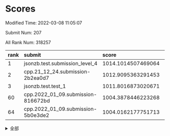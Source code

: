 # Scores

Modified Time: 2022-03-08 11:05:07

Submit Num: 207

All Rank Num: 318257

| rank |               submit               |       score        |       sigma        | pk_num |
| :--- | :--------------------------------- | :----------------- | :----------------- | :----- |
| 1    | jsonzb.test.submission_level_4     | 1014.1014507469064 | 0.8180427767600572 | 6145   |
| 2    | cpp.21_12_24.submission-2b2ea0d7   | 1012.9095363291453 | 0.7865823483076468 | 6147   |
| 3    | jsonzb.test.test_1                 | 1011.8016873020671 | 0.797403730575497  | 6147   |
| 60   | cpp.2022_01_09.submission-816672bd | 1004.3878446223268 | 0.7241198520753239 | 6148   |
| 64   | cpp.2022_01_09.submission-5b0e3de2 | 1004.0162177751713 | 0.7196027697422649 | 6146   |


<details>
<summary>全部</summary>

| rank |                 submit                 |       score        |       sigma        | pk_num |
| :--- | :------------------------------------- | :----------------- | :----------------- | :----- |
| 1    | jsonzb.test.submission_level_4         | 1014.1014507469064 | 0.8180427767600572 | 6145   |
| 2    | cpp.21_12_24.submission-2b2ea0d7       | 1012.9095363291453 | 0.7865823483076468 | 6147   |
| 3    | jsonzb.test.test_1                     | 1011.8016873020671 | 0.797403730575497  | 6147   |
| 4    | gobigger.level_3.submission_level_3_11 | 1011.7673039552437 | 0.7744533833803846 | 6149   |
| 5    | gobigger.level_3.submission_level_3_6  | 1011.3835175911112 | 0.7690548411018316 | 6153   |
| 6    | gobigger.level_3.submission_level_3_19 | 1011.3457481835256 | 0.77194654692853   | 6152   |
| 7    | gobigger.level_3.submission_level_3_38 | 1011.3217930076768 | 0.7654754584538181 | 6149   |
| 8    | gobigger.level_3.submission_level_3_47 | 1011.1602303889339 | 0.7796533853988571 | 6155   |
| 9    | gobigger.level_3.submission_level_3_17 | 1011.1453640614181 | 0.7777294584987654 | 6155   |
| 10   | gobigger.level_3.submission_level_3_10 | 1011.0366014917324 | 0.7729237803755773 | 6154   |
| 11   | gobigger.level_3.submission_level_3_39 | 1010.9305723694819 | 0.7627302902091466 | 6152   |
| 12   | gobigger.level_3.submission_level_3_43 | 1010.892182436439  | 0.7706391562838858 | 6155   |
| 13   | gobigger.level_3.submission_level_3_27 | 1010.8850205600061 | 0.7573681974924432 | 6146   |
| 14   | gobigger.level_3.submission_level_3_2  | 1010.7810744552314 | 0.739479718744926  | 6151   |
| 15   | gobigger.level_3.submission_level_3_18 | 1010.6612373290773 | 0.7585979356284315 | 6149   |
| 16   | gobigger.level_3.submission_level_3_8  | 1010.650611450992  | 0.7637857088708905 | 6149   |
| 17   | gobigger.level_3.submission_level_3_14 | 1010.6230364013734 | 0.7776247718343153 | 6147   |
| 18   | gobigger.level_3.submission_level_3_5  | 1010.5861081121616 | 0.7650737420870857 | 6143   |
| 19   | gobigger.level_3.submission_level_3_7  | 1010.5304350438669 | 0.7837491932662807 | 6150   |
| 20   | gobigger.level_3.submission_level_3_13 | 1010.3727376969741 | 0.7609670520559592 | 6154   |
| 21   | gobigger.level_3.submission_level_3_21 | 1010.2594302103282 | 0.754203959076033  | 6150   |
| 22   | gobigger.level_3.submission_level_3_45 | 1010.177813215279  | 0.7375755403261108 | 6148   |
| 23   | gobigger.level_3.submission_level_3_3  | 1010.1142728874268 | 0.7769293421723817 | 6147   |
| 24   | gobigger.level_3.submission_level_3_33 | 1010.1105811579498 | 0.7710480281961621 | 6151   |
| 25   | gobigger.level_3.submission_level_3_48 | 1010.0805136130012 | 0.7620368433465617 | 6152   |
| 26   | gobigger.level_3.submission_level_3_31 | 1010.047182220709  | 0.7615267398242204 | 6157   |
| 27   | gobigger.level_3.submission_level_3_0  | 1009.9727384650914 | 0.7761143943862882 | 6153   |
| 28   | gobigger.level_3.submission_level_3_35 | 1009.8897749099432 | 0.7578021643080181 | 6146   |
| 29   | gobigger.level_3.submission_level_3_44 | 1009.8216718025858 | 0.78590789061894   | 6151   |
| 30   | gobigger.level_3.submission_level_3_46 | 1009.790048046847  | 0.7543978651858303 | 6151   |
| 31   | gobigger.level_3.submission_level_3_41 | 1009.6914825886063 | 0.7452150615756815 | 6153   |
| 32   | gobigger.level_3.submission_level_3_15 | 1009.588648541791  | 0.7477682965185979 | 6152   |
| 33   | gobigger.level_3.submission_level_3_25 | 1009.5804360827907 | 0.7517128550526198 | 6156   |
| 34   | gobigger.level_3.submission_level_3_37 | 1009.5320083452025 | 0.7537191242437553 | 6150   |
| 35   | gobigger.level_3.submission_level_3_23 | 1009.489901086963  | 0.7676917976658773 | 6147   |
| 36   | gobigger.level_3.submission_level_3_32 | 1009.426654104907  | 0.7484196784577726 | 6151   |
| 37   | gobigger.level_3.submission_level_3_22 | 1009.3925492962669 | 0.7566524013772626 | 6151   |
| 38   | gobigger.level_3.submission_level_3_29 | 1009.3702679597928 | 0.7258772494245532 | 6152   |
| 39   | gobigger.level_3.submission_level_3_20 | 1009.3405793251442 | 0.7592361036856056 | 6147   |
| 40   | gobigger.level_3.submission_level_3_40 | 1009.1495967543311 | 0.7562806454450716 | 6151   |
| 41   | gobigger.level_3.submission_level_3_24 | 1009.0458994361894 | 0.7605983889656901 | 6146   |
| 42   | gobigger.level_3.submission_level_3_28 | 1008.856664348303  | 0.7530485720300525 | 6150   |
| 43   | gobigger.level_3.submission_level_3_30 | 1008.8320722695574 | 0.7452558388891557 | 6148   |
| 44   | gobigger.level_3.submission_level_3_49 | 1008.6828455086846 | 0.7491232530074919 | 6149   |
| 45   | gobigger.level_3.submission_level_3_1  | 1008.6614110499586 | 0.7546815522559029 | 6148   |
| 46   | gobigger.level_3.submission_level_3_36 | 1008.6220599287826 | 0.7465453867095061 | 6149   |
| 47   | gobigger.level_3.submission_level_3_9  | 1008.596143804195  | 0.7702663056456417 | 6154   |
| 48   | gobigger.level_3.submission_level_3_12 | 1008.5173659186851 | 0.7295139037061841 | 6149   |
| 49   | gobigger.level_3.submission_level_3_26 | 1008.4694942668895 | 0.7464887359119035 | 6150   |
| 50   | gobigger.level_3.submission_level_3_4  | 1008.4680484619535 | 0.7735493360330522 | 6155   |
| 51   | gobigger.level_3.submission_level_3_16 | 1008.3316700918436 | 0.743565186853755  | 6145   |
| 52   | gobigger.level_3.submission_level_3_34 | 1008.2737891889526 | 0.7385182669563948 | 6145   |
| 53   | gobigger.level_3.submission_level_3_42 | 1007.8923772257921 | 0.7305473404457753 | 6148   |
| 54   | gobigger.level_1.submission_level_1_6  | 1005.3386784703234 | 0.7187397802113179 | 6152   |
| 55   | gobigger.level_1.submission_level_1_46 | 1005.2764663392121 | 0.7217157083270995 | 6153   |
| 56   | gobigger.level_1.submission_level_1_22 | 1004.7628328268765 | 0.7129060272917259 | 6144   |
| 57   | gobigger.level_1.submission_level_1_49 | 1004.6511088263086 | 0.7194129320943492 | 6151   |
| 58   | gobigger.level_1.submission_level_1_29 | 1004.6273763986813 | 0.7079000940413746 | 6152   |
| 59   | gobigger.level_1.submission_level_1_26 | 1004.5124719863569 | 0.7295860603877595 | 6153   |
| 60   | cpp.2022_01_09.submission-816672bd     | 1004.3878446223268 | 0.7241198520753239 | 6148   |
| 61   | gobigger.level_1.submission_level_1_38 | 1004.1422646904211 | 0.7138849632213193 | 6152   |
| 62   | gobigger.level_1.submission_level_1_32 | 1004.1401644966553 | 0.722706910224553  | 6152   |
| 63   | gobigger.level_1.submission_level_1_37 | 1004.0970501127169 | 0.7272447543834295 | 6146   |
| 64   | cpp.2022_01_09.submission-5b0e3de2     | 1004.0162177751713 | 0.7196027697422649 | 6146   |
| 65   | gobigger.level_1.submission_level_1_33 | 1003.9912718297369 | 0.7131098247888737 | 6147   |
| 66   | gobigger.level_1.submission_level_1_12 | 1003.9765924072844 | 0.7298307375180663 | 6146   |
| 67   | gobigger.level_1.submission_level_1_47 | 1003.9700504732547 | 0.7142244424772838 | 6149   |
| 68   | gobigger.level_1.submission_level_1_39 | 1003.8015218819183 | 0.7219061137760999 | 6149   |
| 69   | gobigger.level_1.submission_level_1_44 | 1003.791039101444  | 0.7230033088616107 | 6150   |
| 70   | gobigger.level_1.submission_level_1_13 | 1003.7648100675932 | 0.7005079649261751 | 6151   |
| 71   | gobigger.level_1.submission_level_1_4  | 1003.7361252760306 | 0.706151276244383  | 6154   |
| 72   | gobigger.level_1.submission_level_1_24 | 1003.7193159295354 | 0.7243172853145764 | 6149   |
| 73   | gobigger.level_1.submission_level_1_42 | 1003.6678610843732 | 0.7272999684700288 | 6147   |
| 74   | gobigger.level_1.submission_level_1_16 | 1003.6567688011746 | 0.7079604515535415 | 6150   |
| 75   | gobigger.level_1.submission_level_1_34 | 1003.6548991346608 | 0.7261642460150171 | 6149   |
| 76   | gobigger.level_1.submission_level_1_21 | 1003.5725692300547 | 0.7149216198247884 | 6147   |
| 77   | gobigger.level_1.submission_level_1_48 | 1003.4471680297828 | 0.7197783954189454 | 6151   |
| 78   | gobigger.level_1.submission_level_1_5  | 1003.4322633317772 | 0.7106149364943395 | 6149   |
| 79   | gobigger.level_1.submission_level_1_1  | 1003.4261674531915 | 0.7198681260521533 | 6149   |
| 80   | gobigger.level_1.submission_level_1_17 | 1003.3935848943978 | 0.7372421234390107 | 6148   |
| 81   | gobigger.level_1.submission_level_1_14 | 1003.3149912377748 | 0.7059531692962417 | 6149   |
| 82   | gobigger.level_1.submission_level_1_19 | 1003.2929391483023 | 0.7046160102806885 | 6148   |
| 83   | gobigger.level_1.submission_level_1_40 | 1003.2598971563781 | 0.7080778009486717 | 6153   |
| 84   | gobigger.level_1.submission_level_1_28 | 1003.2434045585823 | 0.7151651045939584 | 6150   |
| 85   | gobigger.level_1.submission_level_1_2  | 1003.2395426845387 | 0.7172850936369182 | 6149   |
| 86   | gobigger.level_1.submission_level_1_23 | 1003.2215345356874 | 0.7161137059433359 | 6149   |
| 87   | gobigger.level_1.submission_level_1_3  | 1003.1086973703341 | 0.7079971214905271 | 6149   |
| 88   | gobigger.level_1.submission_level_1_11 | 1003.089085397556  | 0.708062733080964  | 6149   |
| 89   | gobigger.level_1.submission_level_1_25 | 1003.0606977832441 | 0.7173907062064995 | 6143   |
| 90   | gobigger.level_1.submission_level_1_45 | 1003.0558158743371 | 0.7260209946234213 | 6157   |
| 91   | gobigger.level_1.submission_level_1_30 | 1002.9486853866579 | 0.7223513180901051 | 6152   |
| 92   | gobigger.level_1.submission_level_1_0  | 1002.8197185756029 | 0.7123534514649088 | 6150   |
| 93   | gobigger.level_1.submission_level_1_8  | 1002.7920656471614 | 0.7249714745060477 | 6146   |
| 94   | gobigger.level_1.submission_level_1_9  | 1002.7013931213739 | 0.7150827096980704 | 6152   |
| 95   | gobigger.level_1.submission_level_1_35 | 1002.569617054678  | 0.7090785529209938 | 6155   |
| 96   | gobigger.level_1.submission_level_1_27 | 1002.5575472892228 | 0.7069393681748593 | 6156   |
| 97   | gobigger.level_1.submission_level_1_18 | 1002.54610398755   | 0.719302945474582  | 6149   |
| 98   | gobigger.level_1.submission_level_1_7  | 1002.4723679491685 | 0.7228804562546761 | 6154   |
| 99   | gobigger.level_1.submission_level_1_15 | 1002.4357469939071 | 0.7081668502056685 | 6149   |
| 100  | gobigger.level_1.submission_level_1_31 | 1002.4255781664434 | 0.7081912712545918 | 6150   |
| 101  | gobigger.level_1.submission_level_1_10 | 1002.1778691104537 | 0.7177224152030741 | 6155   |
| 102  | gobigger.level_1.submission_level_1_43 | 1002.0983810938906 | 0.7191681537087589 | 6154   |
| 103  | gobigger.level_1.submission_level_1_36 | 1002.0410651433473 | 0.7050689974455434 | 6153   |
| 104  | gobigger.level_1.submission_level_1_41 | 1002.0147343735524 | 0.7115367493256237 | 6149   |
| 105  | gobigger.level_1.submission_level_1_20 | 1001.2718325734944 | 0.7201769038952351 | 6153   |
| 106  | gobigger.random.submission_random_0    | 997.6676700459209  | 0.7084698661446532 | 6153   |
| 107  | gobigger.random.submission_random_23   | 997.6540620937191  | 0.7054101741657315 | 6149   |
| 108  | gobigger.random.submission_random_17   | 997.2619342575648  | 0.7013405878084038 | 6153   |
| 109  | gobigger.random.submission_random_28   | 997.1331547605247  | 0.7051584240272325 | 6152   |
| 110  | gobigger.random.submission_random_42   | 997.0602580235159  | 0.7013519547925003 | 6146   |
| 111  | gobigger.random.submission_random_36   | 997.0342241052084  | 0.7209874509435334 | 6150   |
| 112  | gobigger.random.submission_random_38   | 996.8815754472877  | 0.7093121815381453 | 6149   |
| 113  | gobigger.random.submission_random_34   | 996.7559477944009  | 0.7097166915428123 | 6153   |
| 114  | gobigger.random.submission_random_25   | 996.6311684843428  | 0.7075488247362726 | 6155   |
| 115  | gobigger.random.submission_random_32   | 996.5878201843907  | 0.7137864720247407 | 6146   |
| 116  | gobigger.random.submission_random_41   | 996.5834726303514  | 0.7140312989244894 | 6148   |
| 117  | gobigger.random.submission_random_5    | 996.5813331142627  | 0.7146727015351956 | 6152   |
| 118  | gobigger.random.submission_random_4    | 996.5424256303531  | 0.7155804346758572 | 6152   |
| 119  | gobigger.random.submission_random_2    | 996.5240953489433  | 0.7178683920979791 | 6151   |
| 120  | gobigger.random.submission_random_22   | 996.4769724538644  | 0.7021381598495989 | 6147   |
| 121  | gobigger.random.submission_random_1    | 996.4099456451448  | 0.6988061037605227 | 6153   |
| 122  | gobigger.random.submission_random_26   | 996.2349715264061  | 0.7050997622199751 | 6151   |
| 123  | gobigger.random.submission_random_10   | 996.2087101675196  | 0.7045509741019107 | 6153   |
| 124  | gobigger.random.submission_random_7    | 996.1663713202626  | 0.7225683652259277 | 6145   |
| 125  | gobigger.random.submission_random_48   | 996.1525923287994  | 0.7227993221195476 | 6147   |
| 126  | gobigger.random.submission_random_20   | 996.1381262151369  | 0.7192640781084947 | 6152   |
| 127  | gobigger.random.submission_random_40   | 996.0962806352779  | 0.7106295951131318 | 6151   |
| 128  | gobigger.random.submission_random_45   | 996.085114664717   | 0.6978520473106244 | 6146   |
| 129  | gobigger.random.submission_random_37   | 996.0846341636131  | 0.706902165377979  | 6147   |
| 130  | gobigger.random.submission_random_15   | 996.078911139363   | 0.704787109302991  | 6148   |
| 131  | gobigger.random.submission_random_13   | 996.0507056278375  | 0.7161781124036635 | 6152   |
| 132  | gobigger.random.submission_random_18   | 996.0072873028199  | 0.717351543043124  | 6151   |
| 133  | gobigger.random.submission_random_8    | 995.9041162788571  | 0.722652460309847  | 6150   |
| 134  | gobigger.random.submission_random_46   | 995.8695120275207  | 0.7213474713375729 | 6148   |
| 135  | gobigger.random.submission_random_12   | 995.7548088823589  | 0.7146297534540487 | 6151   |
| 136  | gobigger.random.submission_random_19   | 995.7103691670959  | 0.7218581436128877 | 6147   |
| 137  | gobigger.random.submission_random_24   | 995.6883446630785  | 0.7110448997189378 | 6146   |
| 138  | gobigger.random.submission_random_27   | 995.6786568681138  | 0.7247288832377548 | 6149   |
| 139  | gobigger.random.submission_random_30   | 995.6552060214096  | 0.7123840238672392 | 6146   |
| 140  | gobigger.random.submission_random_3    | 995.6216486448207  | 0.7027714687803527 | 6147   |
| 141  | gobigger.random.submission_random_29   | 995.573740969105   | 0.7197804504986333 | 6147   |
| 142  | gobigger.random.submission_random_21   | 995.5615530506028  | 0.7220928666294293 | 6152   |
| 143  | gobigger.random.submission_random_43   | 995.5018564635607  | 0.7150468925386384 | 6151   |
| 144  | gobigger.random.submission_random_47   | 995.440031004764   | 0.7096365608353651 | 6153   |
| 145  | gobigger.random.submission_random_11   | 995.3799008253608  | 0.7170671047647796 | 6154   |
| 146  | gobigger.random.submission_random_6    | 995.3029204759854  | 0.7048458225566627 | 6149   |
| 147  | gobigger.random.submission_random_16   | 995.1668266647856  | 0.7183594574076307 | 6149   |
| 148  | gobigger.random.submission_random_31   | 995.1509250976937  | 0.7073039623468976 | 6151   |
| 149  | gobigger.random.submission_random_44   | 995.111468029436   | 0.7230466841146951 | 6150   |
| 150  | gobigger.random.submission_random_14   | 995.0762214913564  | 0.7090632571554094 | 6151   |
| 151  | gobigger.random.submission_random_33   | 994.8257738011072  | 0.6931045115672867 | 6155   |
| 152  | gobigger.random.submission_random_39   | 994.5967263879876  | 0.7205418884301477 | 6152   |
| 153  | gobigger.random.submission_random_49   | 994.5591727860178  | 0.7038933761131969 | 6151   |
| 154  | gobigger.random.submission_random_35   | 994.4788130428029  | 0.7281316716081667 | 6152   |
| 155  | gobigger.random.submission_random_9    | 994.3959699605548  | 0.7335277697887425 | 6151   |
| 156  | gobigger.level_2.submission_level_2_25 | 994.003297730969   | 0.7369058664137896 | 6154   |
| 157  | gobigger.level_2.submission_level_2_30 | 993.7562064814089  | 0.7365889917674233 | 6150   |
| 158  | gobigger.level_2.submission_level_2_21 | 993.5047044979472  | 0.7458020417912564 | 6153   |
| 159  | gobigger.level_2.submission_level_2_10 | 993.4197424490003  | 0.7296413063559609 | 6147   |
| 160  | gobigger.level_2.submission_level_2_38 | 993.363237350215   | 0.7381562466712019 | 6154   |
| 161  | gobigger.level_2.submission_level_2_9  | 993.3220130628226  | 0.7398826548070031 | 6156   |
| 162  | gobigger.level_2.submission_level_2_15 | 993.2920649948358  | 0.7425646080235022 | 6143   |
| 163  | gobigger.level_2.submission_level_2_27 | 993.1938565747034  | 0.7344936318567186 | 6152   |
| 164  | gobigger.level_2.submission_level_2_48 | 993.1260244225306  | 0.7355571773309648 | 6152   |
| 165  | gobigger.level_2.submission_level_2_42 | 993.1181603209476  | 0.7387578303307165 | 6152   |
| 166  | gobigger.level_2.submission_level_2_2  | 992.9497421310866  | 0.7347977411267429 | 6146   |
| 167  | gobigger.level_2.submission_level_2_3  | 992.8985904858193  | 0.7385352287649967 | 6149   |
| 168  | gobigger.level_2.submission_level_2_14 | 992.8713272034173  | 0.7335442916738371 | 6142   |
| 169  | gobigger.level_2.submission_level_2_37 | 992.7223599321842  | 0.7435124638430077 | 6148   |
| 170  | gobigger.level_2.submission_level_2_18 | 992.7094437984442  | 0.7513612172301323 | 6150   |
| 171  | gobigger.level_2.submission_level_2_11 | 992.6024102333595  | 0.7389335173925192 | 6146   |
| 172  | gobigger.level_2.submission_level_2_44 | 992.561681361516   | 0.7406595938384432 | 6152   |
| 173  | gobigger.level_2.submission_level_2_33 | 992.5413534313496  | 0.7469175710415593 | 6149   |
| 174  | gobigger.level_2.submission_level_2_31 | 992.5284307937821  | 0.7378358846261749 | 6148   |
| 175  | gobigger.level_2.submission_level_2_19 | 992.5219628196057  | 0.7240842142794619 | 6147   |
| 176  | gobigger.level_2.submission_level_2_4  | 992.4631145271549  | 0.7247090198909095 | 6142   |
| 177  | gobigger.level_2.submission_level_2_26 | 992.4314152760559  | 0.734831075100175  | 6149   |
| 178  | gobigger.level_2.submission_level_2_13 | 992.3463487763387  | 0.7367295159171094 | 6147   |
| 179  | gobigger.level_2.submission_level_2_28 | 992.2247748324853  | 0.7379151135783534 | 6147   |
| 180  | gobigger.level_2.submission_level_2_43 | 992.2148774958083  | 0.7377603260765969 | 6154   |
| 181  | gobigger.level_2.submission_level_2_7  | 992.173217392926   | 0.7469518768453465 | 6149   |
| 182  | gobigger.level_2.submission_level_2_1  | 991.9987129019569  | 0.7453531147277724 | 6150   |
| 183  | gobigger.level_2.submission_level_2_40 | 991.9031544433692  | 0.7454742834644922 | 6149   |
| 184  | gobigger.level_2.submission_level_2_49 | 991.9013214951702  | 0.7467839942328659 | 6150   |
| 185  | gobigger.level_2.submission_level_2_32 | 991.8829448045966  | 0.7470529628094458 | 6149   |
| 186  | gobigger.level_2.submission_level_2_45 | 991.868435394436   | 0.7572815568137148 | 6148   |
| 187  | gobigger.level_2.submission_level_2_24 | 991.7874777486113  | 0.747333414419669  | 6149   |
| 188  | gobigger.level_2.submission_level_2_47 | 991.7863330181192  | 0.7599989428568975 | 6151   |
| 189  | gobigger.level_2.submission_level_2_12 | 991.7349348694154  | 0.767655638070862  | 6150   |
| 190  | gobigger.level_2.submission_level_2_0  | 991.7109603238449  | 0.7621035699547345 | 6150   |
| 191  | gobigger.level_2.submission_level_2_22 | 991.6945794049935  | 0.7556670036939014 | 6151   |
| 192  | gobigger.level_2.submission_level_2_5  | 991.5920711933481  | 0.7659113755924923 | 6145   |
| 193  | gobigger.level_2.submission_level_2_46 | 991.5804221590787  | 0.7681683452306995 | 6151   |
| 194  | gobigger.level_2.submission_level_2_35 | 991.5612468157229  | 0.7690825304973623 | 6145   |
| 195  | gobigger.level_2.submission_level_2_23 | 991.5210030567674  | 0.7537413238747688 | 6154   |
| 196  | gobigger.level_2.submission_level_2_41 | 991.2570006929991  | 0.751053855443861  | 6151   |
| 197  | gobigger.level_2.submission_level_2_29 | 991.2309214060741  | 0.7497751613112102 | 6151   |
| 198  | gobigger.level_2.submission_level_2_36 | 991.170878992786   | 0.7503493633942845 | 6143   |
| 199  | gobigger.level_2.submission_level_2_20 | 991.1495336592029  | 0.7652272146165935 | 6150   |
| 200  | gobigger.level_2.submission_level_2_17 | 991.1203948257491  | 0.772643656710436  | 6152   |
| 201  | gobigger.level_2.submission_level_2_16 | 991.100213412219   | 0.7486580928153989 | 6146   |
| 202  | gobigger.level_2.submission_level_2_8  | 990.8620386750549  | 0.7626483614399455 | 6153   |
| 203  | gobigger.level_2.submission_level_2_34 | 990.831735773336   | 0.7736825356877316 | 6153   |
| 204  | gobigger.level_2.submission_level_2_39 | 990.5041314929001  | 0.764508045513188  | 6154   |
| 205  | gobigger.level_2.submission_level_2_6  | 989.8626434946809  | 0.7709458935891466 | 6148   |
| 206  | gobigger.none.submission_none_1        | 977.2420341578526  | 1.282088131986941  | 6146   |
| 207  | gobigger.none.submission_none_0        | 976.5767881196917  | 1.4507596088570944 | 6149   |

</details>